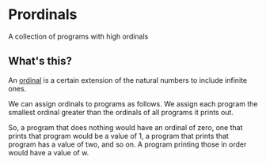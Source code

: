 # Prordinals
A collection of programs with high ordinals

## What's this?
An [ordinal](https://en.wikipedia.org/wiki/Ordinal_number) is a certain extension of the natural numbers to include infinite ones.

We can assign ordinals to programs as follows. We assign each program the smallest ordinal greater than the ordinals of all programs it prints out.

So, a program that does nothing would have an ordinal of zero, one that prints that program would be a value of 1, a program that prints that program has a value of two, and so on. A program printing those in order would have a value of w.